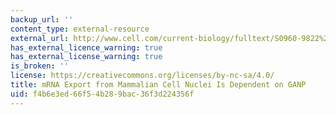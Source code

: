 ```yaml
---
backup_url: ''
content_type: external-resource
external_url: http://www.cell.com/current-biology/fulltext/S0960-9822%2809%2901995-2#Summary
has_external_licence_warning: true
has_external_license_warning: true
is_broken: ''
license: https://creativecommons.org/licenses/by-nc-sa/4.0/
title: mRNA Export from Mammalian Cell Nuclei Is Dependent on GANP
uid: f4b6e3ed-66f5-4b28-9bac-36f3d224356f
---
```

